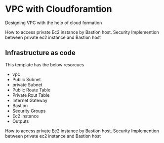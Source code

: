 # VPC with Cloudforamtion 
Designing VPC with the help of cloud formation 

How to access private Ec2 instance by Bastion host. 
Security Implemention between private ec2 instance and  Bastion host

## Infrastructure as code


This template has the below  resorcues 

- vpc
- Public Subnet
- private Subnet
- Public Route Table 
- Private Rout Table
- Internet Gateway
- Bastion  
- Security Groups 
- Ec2 instance
- Outputs


How to access private Ec2 instance by Bastion host. 
Security Implemention between private ec2 instance and  Bastion host

